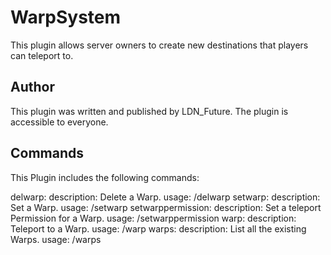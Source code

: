 # WarpSystem

This plugin allows server owners to create new destinations that players can teleport to.

## Author

This plugin was written and published by LDN_Future. The plugin is accessible to everyone. 

## Commands

This Plugin includes the following commands:

delwarp:
   description: Delete a Warp.
   usage: /delwarp <Warp Name>
setwarp:
   description: Set a Warp.
   usage: /setwarp <Warp Name>
setwarppermission:
   description: Set a teleport Permission for a Warp.
   usage: /setwarppermission <Warp Name> <Permission>
warp:
   description: Teleport to a Warp.
   usage: /warp <Warp Name>
warps:
   description: List all the existing Warps.
   usage: /warps
